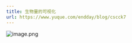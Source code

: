 ```yaml
---
title: 生物量的可视化
url: https://www.yuque.com/endday/blog/cscck7
---
```


![image.png](..\assets\cscck7\1642409925042-858b76ff-7029-4984-b657-58675f3e68a8.png)
